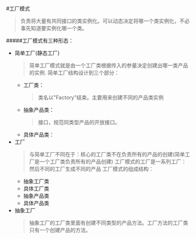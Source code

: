 #工厂模式
 >负责将大量有共同接口的类实例化。可以动态决定将哪一个类实例化，不必事先知道要实例化哪一个类。
 
 #####工厂模式有三种形态：
 * 简单工厂(静态工厂)
   >简单工厂模式就是由一个工厂类根据传入的参量决定创建出哪一类产品的实例. 
   >简单工厂结构设计到三个部分：
     * 工厂类： 
       >类名以"Factory"结束。主要用来创建不同的产品类实例
     * 抽象产品类：
       >接口，规范同类型产品的开放接口。
     * 具体产品类：
 * 工厂
   >与简单工厂不同在于：核心的工厂类不在负责所有的产品的创建(简单工厂是一个工厂类负责所有的产品创建)
    工厂模式的工厂是一系列工厂：然后不同的工厂生成不同的产品
   >工厂模式的组成结构：
    * 抽象工厂类
    * 具体工厂类
    * 抽象产品类
    * 具体产品类
 * 抽象工厂
   > 抽象工厂的工厂类里面有创建不同类型的产品方法。工厂方法的工厂类只有一个创建产品的方法。
 
 